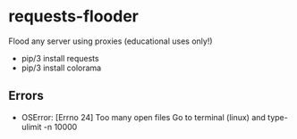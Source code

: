 # requests-flooder


Flood any server using proxies (educational uses only!)

- pip/3 install requests
- pip/3 install colorama


## Errors
- OSError: [Errno 24] Too many open files
Go to terminal (linux) and type- ulimit -n 10000
